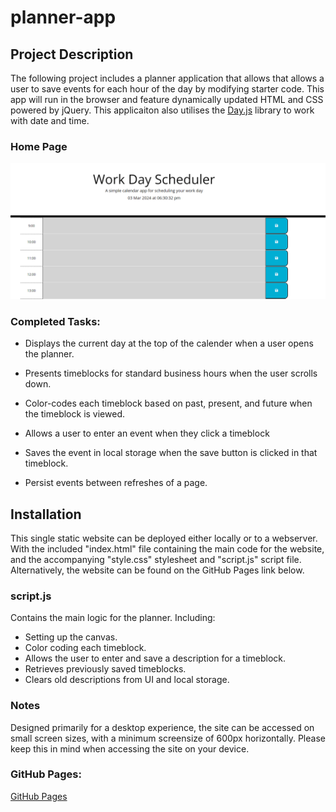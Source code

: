 # planner-app

## Project Description

The following project includes a planner application that allows that allows a user to save events for each hour of the day by modifying starter code. This app will run in the browser and feature dynamically updated HTML and CSS powered by jQuery. This applicaiton also utilises the [Day.js](https://day.js.org/docs/en/display/format) library to work with date and time.

### Home Page
![Main screen for planner](assets/images/main_screen.png)

### Completed Tasks:

* Displays the current day at the top of the calender when a user opens the planner.
 
* Presents timeblocks for standard business hours when the user scrolls down.
 
* Color-codes each timeblock based on past, present, and future when the timeblock is viewed.
 
* Allows a user to enter an event when they click a timeblock

* Saves the event in local storage when the save button is clicked in that timeblock.

* Persist events between refreshes of a page.

## Installation

This single static website can be deployed either locally or to a webserver. With the included "index.html" file containing the main code for the website, and the accompanying "style.css" stylesheet and "script.js" script file. Alternatively, the website can be found on the GitHub Pages link below.

### script.js

Contains the main logic for the planner. Including:
* Setting up the canvas.
* Color coding each timeblock.
* Allows the user to enter and save a description for a timeblock.
* Retrieves previously saved timeblocks.
* Clears old descriptions from UI and local storage.

### Notes

Designed primarily for a desktop experience, the site can be accessed on small screen sizes, with a minimum screensize of 600px horizontally. Please keep this in mind when accessing the site on your device.

### GitHub Pages:

[GitHub Pages](https://sunnymudhar.github.io/planner-app/)
